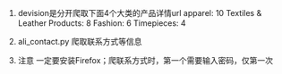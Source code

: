 1. devision是分开爬取下面4个大类的产品详情url
    apparel: 10
    Textiles & Leather Products: 8
    Fashion: 6
    Timepieces: 4

2. ali_contact.py
    爬取联系方式等信息

3. 注意
    一定要安装Firefox；爬联系方式时，第一个需要输入密码，仅第一次

